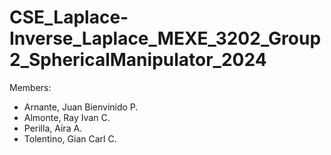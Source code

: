 # CSE_Laplace-Inverse_Laplace_MEXE_3202_Group2_SphericalManipulator_2024

Members:

 - Arnante, Juan Bienvinido P.
 - Almonte, Ray Ivan C.
 - Perilla, Aira A.
 - Tolentino, Gian Carl C.
